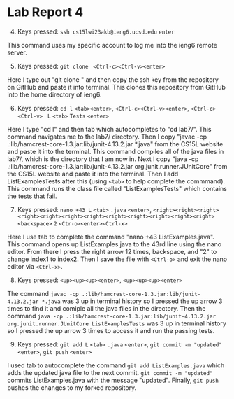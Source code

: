 # Lab Report 4  

4. Keys pressed: `ssh cs15lwi23akb@ieng6.ucsd.edu` `enter`

This command uses my specific account to log me into the ieng6 remote server.

5. Keys pressed: `git clone ` `<Ctrl-c><Ctrl-v><enter>`

Here I type out "git clone " and then copy the ssh key from the repository on GitHub and paste it into terminal. This clones this repository from GitHub into the home directory of ieng6.

6. Keys pressed: `cd l` `<tab><enter>`, `<Ctrl-c><Ctrl-v><enter>`, `<Ctrl-c><Ctrl-v>` ` L` `<tab>` `Tests` `<enter>`

Here I type "cd l" and then tab which autocompletes to "cd lab7/". This command navigates me to the lab7/ directory. Then I copy "javac -cp .:lib/hamcrest-core-1.3.jar:lib/junit-4.13.2.jar *.java" from the CS15L website and paste it into the terminal. This command compiles all of the java files in lab7/, which is the directory that I am now in. Next I copy "java -cp .:lib/hamcrest-core-1.3.jar:lib/junit-4.13.2.jar org.junit.runner.JUnitCore" from the CS15L website and paste it into the terminal. Then I add ListExamplesTests after this (using `<tab>` to help complete the commmand). This command runs the class file called "ListExamplesTests" which contains the tests that fail.
  
7. Keys pressed: `nano +43 L` `<tab>` `.java` `<enter>`, `<right><right><right><right><right><right><right><right><right><right><right><right><backspace>` `2` `<Ctr-o><enter><Ctrl-x>`

Here I use tab to complete the command "nano +43 ListExamples.java". This command opens up ListExamples.java to the 43rd line using the nano editor. From there I press the right arrow 12 times, backspace, and "2" to change index1 to index2. Then I save the file with `<Ctrl-o>` and exit the nano editor via `<Ctrl-x>`. 
  
8. Keys pressed: `<up><up><up><enter>`, `<up><up><up><enter>`
  
The command `javac -cp .:lib/hamcrest-core-1.3.jar:lib/junit-4.13.2.jar *.java` was 3 up in terminal history so I pressed the up arrow 3 times to find it and comiple all the java files in the directory. Then the command `java -cp .:lib/hamcrest-core-1.3.jar:lib/junit-4.13.2.jar org.junit.runner.JUnitCore ListExamplesTests` was 3 up in terminal history so I pressed the up arrow 3 times to access it and run the passing tests.
  
9. Keys pressed: `git add L` `<tab>` `.java` `<enter>`, `git commit -m "updated"` `<enter>`, `git push` `<enter>`
  
I used tab to autocomplete the command `git add ListExamples.java` which adds the updated java file to the next commit. `git commit -m "updated"` commits ListExamples.java with the message "updated". Finally, `git push` pushes the changes to my forked repository.
